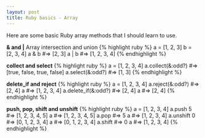 ```yaml
---
layout: post
title: Ruby basics - Array
---
```

Here are some basic Ruby array methods that I should learn to use.

**& and |** Array intersection and union
{% highlight ruby %}
a = [1, 2, 3]
b = [2, 3, 4]
a & b               #=> [2, 3]
a | b               #=> [1, 2, 3, 4]
{% endhighlight %}

**collect and select**
{% highlight ruby %}
a = [1, 2, 3, 4]
a.collect(&:odd?)   #=> [true, false, true, false]
a.select(&:odd?)    #=> [1, 3]
{% endhighlight %}

**delete_if and reject**
{% highlight ruby %}
a = [1, 2, 3, 4]
a.reject(&:odd?)    #=> [2, 4]
a                   #=> [1, 2, 3, 4]
a.delete_if(&:odd?) #=> [2, 4]
a                   #=> [2, 4]
{% endhighlight %}

**push, pop, shift and unshift**
{% highlight ruby %}
a = [1, 2, 3, 4]
a.push 5            #=> [1, 2, 3, 4, 5]
a                   #=> [1, 2, 3, 4, 5]
a.pop               #=> 5
a                   #=> [1, 2, 3, 4]
a.unshift 0         #=> [0, 1, 2, 3, 4]
a                   #=> [0, 1, 2, 3, 4]
a.shift             #=> 0
a                   #=> [1, 2, 3, 4]
{% endhighlight %}